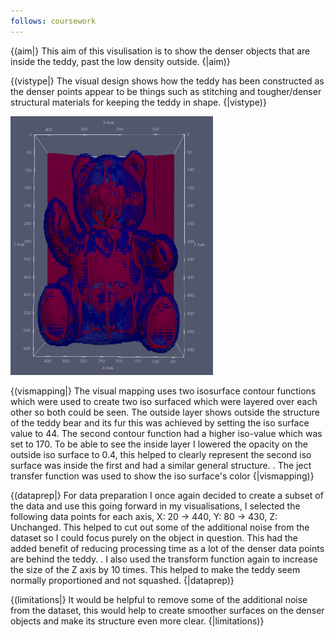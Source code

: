 ```yaml
---
follows: coursework
---
```




{(aim|}
This aim of this visulisation is to show the denser objects that are inside the teddy, past the low density outside. 
{|aim)}

{(vistype|}
The visual design shows how the teddy has been constructed as the denser points appear to be things such as stitching and tougher/denser structural materials for keeping the teddy in shape.
{|vistype)}

![](2021-05-07-00-44-54.png)

{(vismapping|}
The visual mapping uses two isosurface contour functions which were used to create two iso surfaced which were layered over each other so both could be seen. The outside layer shows outside the structure of the teddy bear and its fur this was achieved by setting the iso surface value to 44. The second contour function had a higher iso-value which was set to 170. To be able to see the inside layer I lowered the opacity on the outside iso surface to 0.4, this helped to clearly represent the second iso surface was inside the first and had a similar general structure.
.
The ject transfer function was used to show the iso surface's color
{|vismapping)}

{(dataprep|}
For data preparation I once again decided to create a subset of the data and use this going forward in my visualisations, I selected the following data points for each axis, X: 20 -> 440, Y: 80 -> 430, Z: Unchanged. This helped to cut out some of the additional noise from the dataset so I could focus purely on the object in question. This had the added benefit of reducing processing time as a lot of the denser data points are behind the teddy.
.
I also used the transform function again to increase the size of the Z axis by 10 times. This helped to make the teddy seem normally proportioned and not squashed.
{|dataprep)}

{(limitations|}
It would be helpful to remove some of the additional noise from the dataset, this would help to create smoother surfaces on the denser objects and make its structure even more clear.
{|limitations)}
